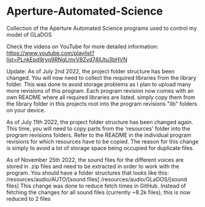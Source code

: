 # Aperture-Automated-Science
Collection of the Aperture Automated Science programs used to control my model of GLaDOS

Check the videos on YouTube for more detailed information: https://www.youtube.com/playlist?list=PLnkEpd9ryq9RNgLmvV8Zvd74IUtu3bHVN

Update:
As of July 2nd 2022, the project folder structure has been changed. You will now need to collect the required libraries from the library folder.
This was done to avoid storage problems as I plan to upload many more revisions of this program.
Each program revision now comes with an own README where all required libraries are listed. simply copy them from the library folder in this projects root into the program revisions "lib" folders on your device.

As of July 11th 2022, the project folder structure has been changed again. This time, you will need to copy parts from the 'resources' folder into the program revisions folders.
Refer to the README in the individual program revisions for which resources have to be copied.
The reason for this change is simply to avoid a lot of storage space being occupied for duplicate files.

As of November 25th 2022, the sound files for the different voices are stored in .zip files and need to be extracted in order to work with the program. You should have a folder structures that looks like this:
/resources/audio/AUTO/[sound files]
/resources/audio/GLaDOS/[sound files]
This change was done to reduce fetch times in GitHub. Instead of fetching the changes for all sound files (currently ~8.2k files), this is now reduced to 2 files
